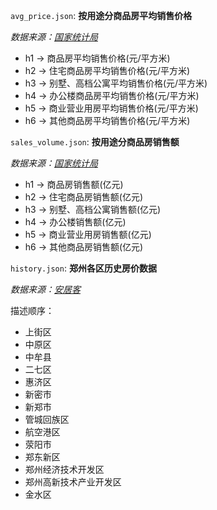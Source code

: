 `avg_price.json`: **按用途分商品房平均销售价格**

*数据来源：[国家统计局](https://data.stats.gov.cn/)*

+ h1 -> 商品房平均销售价格(元/平方米)
+ h2 -> 住宅商品房平均销售价格(元/平方米)
+ h3 -> 别墅、高档公寓平均销售价格(元/平方米)
+ h4 -> 办公楼商品房平均销售价格(元/平方米)
+ h5 -> 商业营业用房平均销售价格(元/平方米)
+ h6 -> 其他商品房平均销售价格(元/平方米)

`sales_volume.json`: **按用途分商品房销售额**

*数据来源：[国家统计局](https://data.stats.gov.cn/)*

+ h1 -> 商品房销售额(亿元)
+ h2 -> 住宅商品房销售额(亿元)
+ h3 -> 别墅、高档公寓销售额(亿元)
+ h4 -> 办公楼销售额(亿元)
+ h5 -> 商业营业用房销售额(亿元)
+ h6 -> 其他商品房销售额(亿元)

`history.json`: **郑州各区历史房价数据**

*数据来源：[安居客](https://zhengzhou.anjuke.com/)*

描述顺序：

+ 上街区
+ 中原区
+ 中牟县
+ 二七区
+ 惠济区
+ 新密市
+ 新郑市
+ 管城回族区
+ 航空港区
+ 荥阳市
+ 郑东新区
+ 郑州经济技术开发区
+ 郑州高新技术产业开发区
+ 金水区
